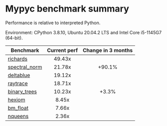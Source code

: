 # Mypyc benchmark summary

Performance is relative to interpreted Python.

Environment: CPython 3.8.10, Ubuntu 20.04.2 LTS and Intel Core i5-1145G7 (64-bit).

| Benchmark | Current perf | Change in 3 months |
| --- | :---: | :---: |
| [richards](benchmarks/richards.md) | 49.43x |  |
| [spectral_norm](benchmarks/spectral_norm.md) | 21.78x | +90.1% |
| [deltablue](benchmarks/deltablue.md) | 19.12x |  |
| [raytrace](benchmarks/raytrace.md) | 18.71x |  |
| [binary_trees](benchmarks/binary_trees.md) | 10.23x | +3.3% |
| [hexiom](benchmarks/hexiom.md) | 8.45x |  |
| [bm_float](benchmarks/bm_float.md) | 7.66x |  |
| [nqueens](benchmarks/nqueens.md) | 2.36x |  |
